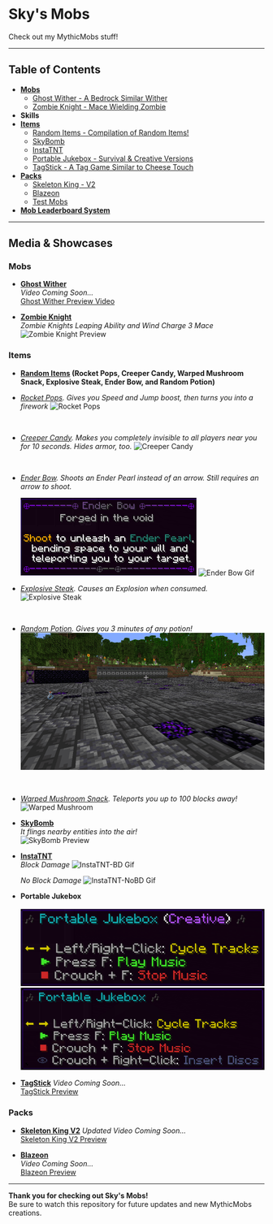 # Sky's Mobs
Check out my MythicMobs stuff!

---

## Table of Contents
- [**Mobs**](Mobs)
  - [Ghost Wither - A Bedrock Similar Wither](Mobs/GhostWither_Mob.yml)
  - [Zombie Knight - Mace Wielding Zombie](Mobs/ZombieKnight_Mace.yml)
- **Skills**
- [**Items**](Items)
  - [Random Items - Compilation of Random Items!](Items/RandomItems.yml)
  - [SkyBomb](Items/SkyBomb.yml)
  - [InstaTNT](Items/InstaTNT)
  - [Portable Jukebox - Survival & Creative Versions](Items/Portable_Jukebox.yml)
  - [TagStick - A Tag Game Similar to Cheese Touch](Packs/TagStick)
- [**Packs**](Packs)
  - [Skeleton King - V2](Packs/SkeletonKingV2)
  - [Blazeon](Packs/Blazeon)
  - [Test Mobs](Packs/TestMobs)
- [**Mob Leaderboard System**](Packs/KillTracker)

---

## Media & Showcases

### Mobs
- [**Ghost Wither**](Mobs/GhostWither_Mob.yml)  
  _Video Coming Soon..._
  <br>
  [Ghost Wither Preview Video](https://youtube.com/SkyKiller63) 

- [**Zombie Knight**](Mobs/ZombieKnight_Mace.yml)  
  _Zombie Knights Leaping Ability and Wind Charge 3 Mace_
  <br>
  ![Zombie Knight Preview](assets/ZombieKnight-Mace.gif) 

### Items
- **[Random Items](Items/RandomItems.yml) (Rocket Pops, Creeper Candy, Warped Mushroom Snack, Explosive Steak, Ender Bow, and Random Potion)**
  <br>
  
-  _[Rocket Pops](https://github.com/SkyKiller6363/Skys-Mobs/blob/main/Items/RandomItems.yml). Gives you Speed and Jump boost, then turns you into a firework_
  ![Rocket Pops](assets/RocketPops.gif)
  <br>
  
-  _[Creeper Candy](Items/RandomItems.yml). Makes you completely invisible to all players near you for 10 seconds. Hides armor, too._
  ![Creeper Candy](assets/CreeperCandy.gif)
  <br>
  
-  _[Ender Bow](Items/RandomItems.yml). Shoots an Ender Pearl instead of an arrow. Still requires an arrow to shoot._

    ![Ender Bow Tooltip](assets/Enderbow.png)
    ![Ender Bow Gif](assets/EnderBow.gif)
   <br>

-  _[Explosive Steak](Items/RandomItems.yml). Causes an Explosion when consumed._
  ![Explosive Steak](assets/ExplosiveSteak.gif)
  <br>
  
-  _[Random Potion](Items/RandomItems.yml). Gives you 3 minutes of any potion!_
  ![Random Potion](assets/RandomPotion.gif)
  <br>
  
-  _[Warped Mushroom Snack](Items/RandomItems.yml). Teleports you up to 100 blocks away!_
  ![Warped Mushroom](assets/WarpedMushroom.gif)


- **[SkyBomb](Items/SkyBomb.yml)**  
  _It flings nearby entities into the air!_
  <br>
  ![SkyBomb Preview](assets/SkyBomb.gif)

- **[InstaTNT](Items/InstaTNT)**  
    _Block Damage_
  ![InstaTNT-BD Gif](assets/InstaTNT-BD.gif)
  
  _No Block Damage_
  ![InstaTNT-NoBD Gif](assets/InstaTNT-NoBD.gif)
  <br>

  
- **Portable Jukebox**  
  <br>
  ![Portable Jukebox Preview - Creative](assets/PortableJukebox-Creative.png)
  ![Portable Jukebox Preview - Survival](assets/PortableJukebox-Survival.png)

- [**TagStick**](Packs/TagStick)
  _Video Coming Soon..._
  <br>
  [TagStick Preview](https://www.youtube.com/SkyKiller63)

### Packs
- [**Skeleton King V2**](Packs/SkeletonKingV2)
  _Updated Video Coming Soon..._
  <br>
  [Skeleton King V2 Preview](https://www.youtube.com/watch?v=3OtIIp_-WP0)

- [**Blazeon**](Packs/Blazeon)  
  _Video Coming Soon..._
  <br>
  [Blazeon Preview](https://www.youtube.com/SkyKiller63)

---

**Thank you for checking out Sky's Mobs!**  
Be sure to watch this repository for future updates and new MythicMobs creations.

